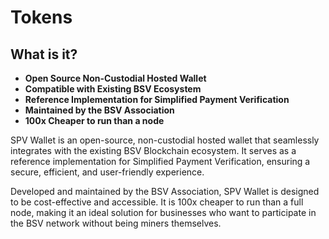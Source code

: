 # Tokens

## What is it?

* **Open Source Non-Custodial Hosted Wallet**
* **Compatible with Existing BSV Ecosystem**
* **Reference Implementation for Simplified Payment Verification**
* **Maintained by the BSV Association**
* **100x Cheaper to run than a node**

SPV Wallet is an open-source, non-custodial hosted wallet that seamlessly integrates with the existing BSV Blockchain ecosystem. It serves as a reference implementation for Simplified Payment Verification, ensuring a secure, efficient, and user-friendly experience.

Developed and maintained by the BSV Association, SPV Wallet is designed to be cost-effective and accessible. It is 100x cheaper to run than a full node, making it an ideal solution for businesses who want to participate in the BSV network without being miners themselves.

